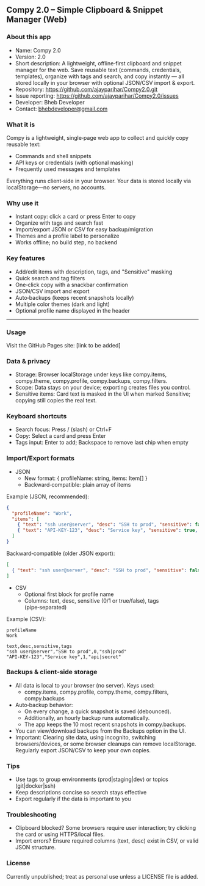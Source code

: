 ## Compy 2.0 – Simple Clipboard & Snippet Manager (Web)

### About this app
- Name: Compy 2.0
- Version: 2.0
- Short description: A lightweight, offline‑first clipboard and snippet manager for the web. Save reusable text (commands, credentials, templates), organize with tags and search, and copy instantly — all stored locally in your browser with optional JSON/CSV import & export.
- Repository: https://github.com/ajayparihar/Compy2.0.git
- Issue reporting: https://github.com/ajayparihar/Compy2.0/issues
- Developer: Bheb Developer
- Contact: bhebdeveloper@gmail.com

### What it is
Compy is a lightweight, single‑page web app to collect and quickly copy reusable text:
- Commands and shell snippets
- API keys or credentials (with optional masking)
- Frequently used messages and templates

Everything runs client‑side in your browser. Your data is stored locally via localStorage—no servers, no accounts.

### Why use it
- Instant copy: click a card or press Enter to copy
- Organize with tags and search fast
- Import/export JSON or CSV for easy backup/migration
- Themes and a profile label to personalize
- Works offline; no build step, no backend

### Key features
- Add/edit items with description, tags, and "Sensitive" masking
- Quick search and tag filters
- One‑click copy with a snackbar confirmation
- JSON/CSV import and export
- Auto‑backups (keeps recent snapshots locally)
- Multiple color themes (dark and light)
- Optional profile name displayed in the header

---

### Usage
Visit the GitHub Pages site: [link to be added]

### Data & privacy
- Storage: Browser localStorage under keys like compy.items, compy.theme, compy.profile, compy.backups, compy.filters.
- Scope: Data stays on your device; exporting creates files you control.
- Sensitive items: Card text is masked in the UI when marked Sensitive; copying still copies the real text.

### Keyboard shortcuts
- Search focus: Press / (slash) or Ctrl+F
- Copy: Select a card and press Enter
- Tags input: Enter to add; Backspace to remove last chip when empty

### Import/Export formats
- JSON
  - New format: { profileName: string, items: Item[] }
  - Backward‑compatible: plain array of items

Example (JSON, recommended):

```json
{
  "profileName": "Work",
  "items": [
    { "text": "ssh user@server", "desc": "SSH to prod", "sensitive": false, "tags": ["ssh", "prod"] },
    { "text": "API-KEY-123", "desc": "Service key", "sensitive": true, "tags": ["api", "secret"] }
  ]
}
```

Backward‑compatible (older JSON export):

```json
[
  { "text": "ssh user@server", "desc": "SSH to prod", "sensitive": false, "tags": ["ssh", "prod"] }
]
```

- CSV
  - Optional first block for profile name
  - Columns: text, desc, sensitive (0/1 or true/false), tags (pipe‑separated)

Example (CSV):

```csv
profileName
Work

text,desc,sensitive,tags
"ssh user@server","SSH to prod",0,"ssh|prod"
"API-KEY-123","Service key",1,"api|secret"
```

### Backups & client‑side storage
- All data is local to your browser (no server). Keys used:
  - compy.items, compy.profile, compy.theme, compy.filters, compy.backups
- Auto‑backup behavior:
  - On every change, a quick snapshot is saved (debounced).
  - Additionally, an hourly backup runs automatically.
  - The app keeps the 10 most recent snapshots in compy.backups.
- You can view/download backups from the Backups option in the UI.
- Important: Clearing site data, using incognito, switching browsers/devices, or some browser cleanups can remove localStorage. Regularly export JSON/CSV to keep your own copies.

### Tips
- Use tags to group environments (prod|staging|dev) or topics (git|docker|ssh)
- Keep descriptions concise so search stays effective
- Export regularly if the data is important to you

### Troubleshooting
- Clipboard blocked? Some browsers require user interaction; try clicking the card or using HTTPS/local files.
- Import errors? Ensure required columns (text, desc) exist in CSV, or valid JSON structure.

### License
Currently unpublished; treat as personal use unless a LICENSE file is added.

